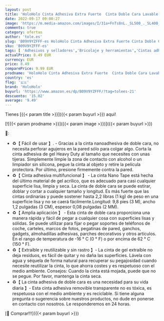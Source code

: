 ```yaml
---
layout: post
title: 'HoloHolo Cinta Adhesiva Extra Fuerte  Cinta Doble Cara Lavable Transparente Nano Tape  Extraíble Traceless Cinta de Doble Cara Reutilizable para Alfombras  Cocina  Automóvil u Oficina 3M '
date: 2022-09-17 09:00:27
image: 'https://m.media-amazon.com/images/I/31a+FnTs8nL._SL500_._SL400_.jpg'
comments: true
category: ofertas
author: 'tole.es'
slug: 'B09V9YZFFF-es HoloHolo Cinta Adhesiva Extra Fuerte Cinta Doble Cara...'
sku: 'B09V9YZFFF-es'
tags: [ 'Adhesivos y selladores','Bricolaje y herramientas','Cintas adhesivas','Cintas adhesivas de doble cara','Ferretería','adhesiva','cinta','holoholo','🇪🇸', ]
actualPrice: 8.49 EUR
currency: EUR
price: 8.49
comparePrice: 9.99 EUR
prodname: 'HoloHolo Cinta Adhesiva Extra Fuerte  Cinta Doble Cara Lavable Transparente Nano Tape  Extraíble Traceless Cinta de Doble Cara Reutilizable para Alfombras  Cocina  Automóvil u Oficina 3M '
country: 'es'
flag: '🇪🇸'
brand: 'HoloHolo'
buyurl: 'https://www.amazon.es/dp/B09V9YZFFF/?tag=tolees-21'
descuento: '15.02'
average: '9.49'
---
```


Tienes [{{< param title >}}]({{< param buyurl >}}) aqui!

[![{{< param prodname >}}]({{< param image >}})]({{< param buyurl >}})

🔎:

- ♻【 Fácil de usar 】. - Gracias a la cinta nanoadhesiva de doble cara, no necesita perforar agujeros en la pared sólo para colgar algo. Corta la cinta adhesiva de gel Heavy Duty al tamaño que necesites con unas tijeras. Simplemente limpie la zona de contacto con alcohol o un limpiador sin silicona, pegue la cinta al objeto y retire la película protectora. Por último, presione firmemente contra la pared.
- ♻【 Cinta adhesiva multifuncional 】 - La cinta Nano Tape está hecha del último material de gel acrílico, que es adecuado para casi cualquier superficie lisa, limpia y seca. La cinta de doble cara se puede estirar, doblar y cortar a cualquier tamaño y longitud. Es más fuerte que las cintas ordinarias y puede sostener hasta 2,2 libras (1 kg) de peso en una superficie lisa y no se caerá fácilmente.Longitud: 9,8 pies (3 M), ancho 1,2 pulgadas (3 CM), espesor 0,08 pulgadas (2 MM).
- ♻【 Amplia aplicación 】 - Esta cinta de doble cara proporciona una manera rápida y fácil de pegar a cualquier cosa con superficies lisas y sólidas. Se puede utilizar para fijar o pegar soportes de teléfonos de coche, carteles, marcos de fotos, pegatinas de pared, ganchos, gadgets, almohadillas adhesivas, parches decorativos y otros artículos. En el rango de temperatura de -16 ° C (0 ° F) o por encima de 62 ° C (150 ° F).
- ♻【 Extraíble y reutilizable y sin rastro 】- La cinta de gel extraíble no deja residuos, es fácil de quitar y no daña las superficies. Lávela con agua y séquela de forma natural para recuperar su pegajosidad cuando necesite reutilizar la cinta, lo que ahorra costes y es respetuoso con el medio ambiente. Consejos: Cuando la cinta está mojada, puede que no se pegue. Por favor, mantenga la cinta seca.
- ♻【 La cinta adhesiva de doble cara es una necesidad para su vida diaria 】- Esta cinta adhesiva removible transparente no es tóxica, es respetuosa con el medio ambiente y es reciclable. Si tiene alguna pregunta o sugerencia sobre nuestros productos, no dude en ponerse en contacto con nosotros. Le responderemos en 24 horas.

[🛒 Comprar!!!]({{< param buyurl >}})
